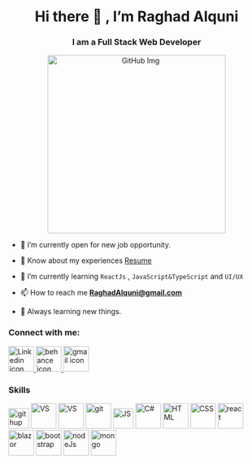 

<!---
RaghadAlquni/RaghadAlquni is a ✨ special ✨ repository because its `README.md` (this file) appears on your GitHub profile.
You can click the Preview link to take a look at your changes.
--->

<div align="center">
  <h1> Hi there 👋 , I’m Raghad Alquni </h1>
  <h3> I am a Full Stack Web Developer </h3> 
</div>

<div align=center>
  <img src="https://stemettes.org/zine/wp-content/uploads/sites/3/2021/08/giphy-13-1.gif" alt="GitHub Img" height="350" width="350"/>
</div>


- 👀 I’m currently open for new job opportunity.
 
- 📄 Know about my experiences [Resume](https://user-images.githubusercontent.com/118015495/201517340-3895e094-e764-442f-9410-b1552303662f.png)
  
- 🌱 I’m currently learning `ReactJs` , `JavaScript&TypeScript` and `UI/UX`
  
- 📫 How to reach me **RaghadAlquni@gmail.com**

- 🌟 Always learning new things.

<h3> Connect with me: </h3>
<p>
<a href="https://www.linkedin.com/in/raghad-alquni/"> <img src="https://img.icons8.com/fluency/512/linkedin.png" alt="Linkedin icon" height="50" width="50" /> </a>
<a href="https://www.behance.net/raghadalquni"> <img src="https://img.icons8.com/fluency/512/behance.png" alt="behance icon" height="50" width="50" /> </a>
<a href="mailto:RaghadAlquni@gmail.com"> <img src="https://img.icons8.com/color/512/gmail.png" alt="gmail icon" height="50" width="50" /> </a>
</p>

<h3> Skills </h3>
<p>
<img src="https://img.icons8.com/external-tal-revivo-color-tal-revivo/512/external-github-community-for-software-building-and-testing-online-logo-color-tal-revivo.png" alt="githup" height="40" width="40" />
<img src="https://img.icons8.com/color/512/visual-studio-code-2019.png" alt="VS" height="50" width="50" />
<img src="https://img.icons8.com/fluency/512/visual-studio.png" alt="VS" height="50" width="50" />
<img src="https://img.icons8.com/color/512/git.png" alt="git" height="50" width="50" />
  
<img src="https://cdn-icons-png.flaticon.com/512/5968/5968292.png" alt="JS" height="40" width="40" />
<img src="https://user-images.githubusercontent.com/118015495/201521206-bbd5b4a8-5e01-4bcd-a086-7715667a1c2a.png" alt="C#" height="50" width="50" />

<img src="https://img.icons8.com/color/512/html-5.png" alt="HTML" height="50" width="50" />
<img src="https://img.icons8.com/color/512/css3.png" alt="CSS" height="50" width="50" />
  
<img src="https://cdn-icons-png.flaticon.com/512/1126/1126012.png" alt="react" height="50" width="50" />
<img src="https://user-images.githubusercontent.com/118015495/201522339-f8599335-dc0b-4f18-ac96-2db20cf25aa7.png" alt="blazor" height="50" width="50" />

<img src="https://img.icons8.com/color/512/bootstrap.png" alt="bootstrap" height="50" width="50" />
  
<img src="https://img.icons8.com/fluency/512/node-js.png" alt="nodeJs" height="50" width="50" />
<img src="https://img.icons8.com/color/512/mongodb.png" alt="mongo" height="50" width="50" />


